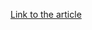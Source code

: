 [Link to the article](https://www.trendmicro.com/en_us/research/24/i/earth-preta-new-malware-and-strategies.html)
